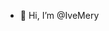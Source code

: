 - 👋 Hi, I’m @IveMery

<!---
IveMery/IveMery is a ✨ special ✨ repository because its `README.md` (this file) appears on your GitHub profile.
You can click the Preview link to take a look at your changes.
--->
